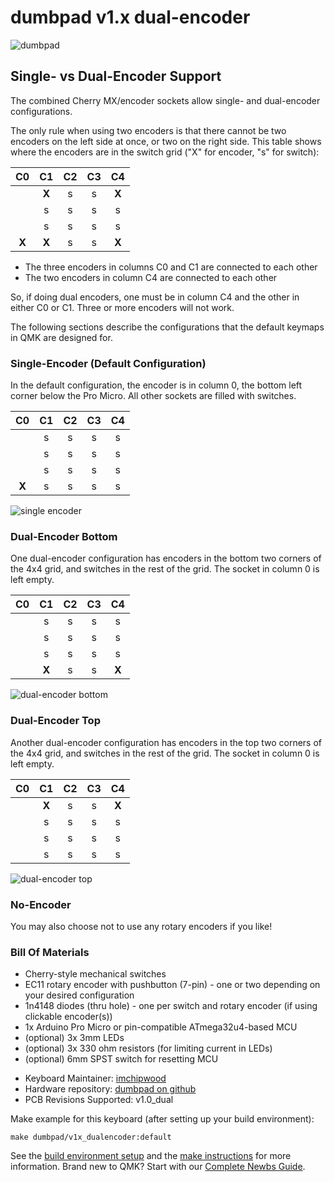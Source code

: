 # dumbpad v1.x dual-encoder

![dumbpad](https://i.imgur.com/s69rdfA.png)

## Single- vs Dual-Encoder Support

The combined Cherry MX/encoder sockets allow single- and dual-encoder configurations.

The only rule when using two encoders is that there cannot be two encoders on the left side at once, or two on the right side.
This table shows where the encoders are in the switch grid ("X" for encoder, "s" for switch):

| C0  | C1  | C2  | C3  | C4  |
|:---:|:---:|:---:|:---:|:---:|
|     |__X__|  s  |  s  |__X__|
|     |  s  |  s  |  s  |  s  |
|     |  s  |  s  |  s  |  s  |
|__X__|__X__|  s  |  s  |__X__|

- The three encoders in columns C0 and C1 are connected to each other
- The two encoders in column C4 are connected to each other

So, if doing dual encoders, one must be in column C4 and the other in either C0 or C1. Three or more encoders will not work.

The following sections describe the configurations that the default keymaps in QMK are designed for.

### Single-Encoder (Default Configuration)

In the default configuration, the encoder is in column 0, the bottom left corner below the Pro Micro. All other sockets are filled with switches.

| C0  | C1  | C2  | C3  | C4  |
|:---:|:---:|:---:|:---:|:---:|
|     |  s  |  s  |  s  |  s  |
|     |  s  |  s  |  s  |  s  |
|     |  s  |  s  |  s  |  s  |
|__X__|  s  |  s  |  s  |  s  |

![single encoder](https://i.imgur.com/8ZPz1gFl.jpg)

### Dual-Encoder Bottom

One dual-encoder configuration has encoders in the bottom two corners of the 4x4 grid, and switches in the rest of the grid. The socket in column 0 is left empty.

| C0  | C1  | C2  | C3  | C4  |
|:---:|:---:|:---:|:---:|:---:|
|     |  s  |  s  |  s  |  s  |
|     |  s  |  s  |  s  |  s  |
|     |  s  |  s  |  s  |  s  |
|     |__X__|  s  |  s  |__X__|

![dual-encoder bottom](https://i.imgur.com/QCqKDMSl.jpg)

### Dual-Encoder Top

Another dual-encoder configuration has encoders in the top two corners of the 4x4 grid, and switches in the rest of the grid. The socket in column 0 is left empty.

| C0  | C1  | C2  | C3  | C4  |
|:---:|:---:|:---:|:---:|:---:|
|     |__X__|  s  |  s  |__X__|
|     |  s  |  s  |  s  |  s  |
|     |  s  |  s  |  s  |  s  |
|     |  s  |  s  |  s  |  s  |

![dual-encoder top](https://i.imgur.com/Rq6ox2Ol.jpg)

### No-Encoder

You may also choose not to use any rotary encoders if you like!

### Bill Of Materials

- Cherry-style mechanical switches
- EC11 rotary encoder with pushbutton (7-pin) - one or two depending on your desired configuration
- 1n4148 diodes (thru hole) - one per switch and rotary encoder (if using clickable encoder(s))
- 1x Arduino Pro Micro or pin-compatible ATmega32u4-based MCU
- (optional) 3x 3mm LEDs
- (optional) 3x 330 ohm resistors (for limiting current in LEDs)
- (optional) 6mm SPST switch for resetting MCU

* Keyboard Maintainer: [imchipwood](https://github.com/imchipwood)
* Hardware repository: [dumbpad on github](https://github.com/imchipwood/dumbpad)
* PCB Revisions Supported: v1.0_dual

Make example for this keyboard (after setting up your build environment):

    make dumbpad/v1x_dualencoder:default

See the [build environment setup](https://docs.qmk.fm/#/getting_started_build_tools) and the [make instructions](https://docs.qmk.fm/#/getting_started_make_guide) for more information. Brand new to QMK? Start with our [Complete Newbs Guide](https://docs.qmk.fm/#/newbs).
